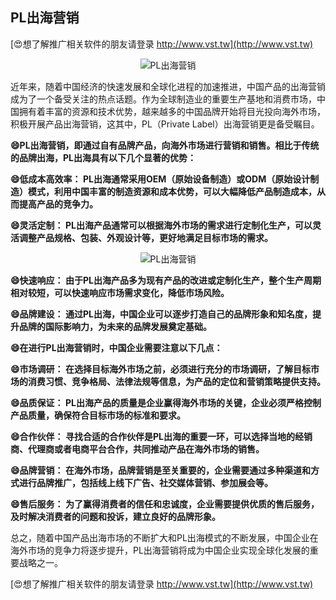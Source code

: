 ## **PL出海营销**

[😍想了解推广相关软件的朋友请登录 http://www.vst.tw](http://www.vst.tw)

 <center><img src="https://vst.tw/MP4/tuiguang/png/1.png" alt="PL出海营销"></center>

近年来，随着中国经济的快速发展和全球化进程的加速推进，中国产品的出海营销成为了一个备受关注的热点话题。作为全球制造业的重要生产基地和消费市场，中国拥有着丰富的资源和技术优势，越来越多的中国品牌开始将目光投向海外市场，积极开展产品出海营销，这其中，PL（Private Label）出海营销更是备受瞩目。

**😄PL出海营销，即通过自有品牌产品，向海外市场进行营销和销售。相比于传统的品牌出海，PL出海具有以下几个显著的优势：**

**😄低成本高效率： PL出海通常采用OEM（原始设备制造）或ODM（原始设计制造）模式，利用中国丰富的制造资源和成本优势，可以大幅降低产品制造成本，从而提高产品的竞争力。**

**😄灵活定制： PL出海产品通常可以根据海外市场的需求进行定制化生产，可以灵活调整产品规格、包装、外观设计等，更好地满足目标市场的需求。**

 <center><img src="https://vst.tw/MP4/tuiguang/png/3.png" alt="PL出海营销"></center>

**😄快速响应： 由于PL出海产品多为现有产品的改进或定制化生产，整个生产周期相对较短，可以快速响应市场需求变化，降低市场风险。**

**😄品牌建设： 通过PL出海，中国企业可以逐步打造自己的品牌形象和知名度，提升品牌的国际影响力，为未来的品牌发展奠定基础。**

**😄在进行PL出海营销时，中国企业需要注意以下几点：**

**😄市场调研： 在选择目标海外市场之前，必须进行充分的市场调研，了解目标市场的消费习惯、竞争格局、法律法规等信息，为产品的定位和营销策略提供支持。**

**😄品质保证： PL出海产品的质量是企业赢得海外市场的关键，企业必须严格控制产品质量，确保符合目标市场的标准和要求。**

**😄合作伙伴： 寻找合适的合作伙伴是PL出海的重要一环，可以选择当地的经销商、代理商或者电商平台合作，共同推动产品在海外市场的销售。**

**😄品牌营销： 在海外市场，品牌营销是至关重要的，企业需要通过多种渠道和方式进行品牌推广，包括线上线下广告、社交媒体营销、参加展会等。**

**😄售后服务： 为了赢得消费者的信任和忠诚度，企业需要提供优质的售后服务，及时解决消费者的问题和投诉，建立良好的品牌形象。**

总之，随着中国产品出海市场的不断扩大和PL出海模式的不断发展，中国企业在海外市场的竞争力将逐步提升，PL出海营销将成为中国企业实现全球化发展的重要战略之一。

[😍想了解推广相关软件的朋友请登录 http://www.vst.tw](http://www.vst.tw)



